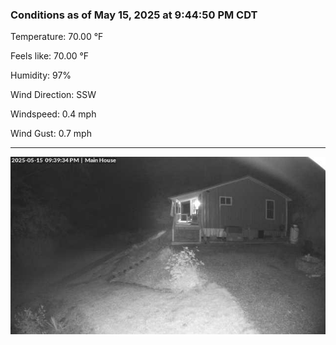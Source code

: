 ### Conditions as of May 15, 2025 at 9:44:50 PM CDT 

Temperature: 70.00 &deg;F

Feels like: 70.00 &deg;F

Humidity: 97%

Wind Direction: SSW

Windspeed: 0.4 mph

Wind Gust: 0.7 mph

---

<img src="./images/latest.jpeg"/>

